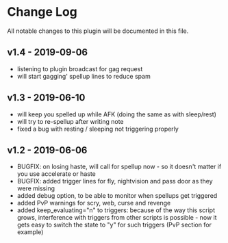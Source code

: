 # Change Log
All notable changes to this plugin will be documented in this file.

## v1.4 - 2019-09-06
- listening to plugin broadcast for gag request
- will start gagging' spellup lines to reduce spam

## v1.3 - 2019-06-10
- will keep you spelled up while AFK (doing the same as with sleep/rest)
- will try to re-spellup after writing note
- fixed a bug with resting / sleeping not triggering properly

## v1.2 - 2019-06-06
- BUGFIX: on losing haste, will call for spellup now - so it doesn't matter if you use accelerate or haste
- BUGFIX: added trigger lines for fly, nightvision and pass door as they were missing
- added debug option, to be able to monitor when spellups get triggered
- added PvP warnings for scry, web, curse and revenge
- added keep_evaluating="n" to triggers: because of the way this script grows, interference with triggers from other scripts is possible - now it gets easy to switch the state to "y" for such triggers (PvP section for example)